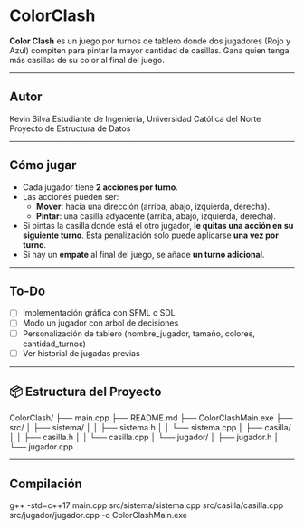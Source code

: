# ColorClash

**Color Clash** es un juego por turnos de tablero donde dos jugadores (Rojo y Azul) compiten para pintar la mayor cantidad de casillas. Gana quien tenga más casillas de su color al final del juego. 

---

## Autor

Kevin Silva
Estudiante de Ingeniería, Universidad Católica del Norte
Proyecto de Estructura de Datos

---

## Cómo jugar

- Cada jugador tiene **2 acciones por turno**.
- Las acciones pueden ser:
  - **Mover**: hacia una dirección (arriba, abajo, izquierda, derecha).
  - **Pintar**: una casilla adyacente (arriba, abajo, izquierda, derecha).
- Si pintas la casilla donde está el otro jugador, **le quitas una acción en su siguiente turno**.  Esta penalización solo puede aplicarse **una vez por turno**.
- Si hay un **empate** al final del juego, se añade **un turno adicional**.

---

## To-Do

- [ ] Implementación gráfica con SFML o SDL
- [ ] Modo un jugador con arbol de decisiones
- [ ] Personalización de tablero (nombre_jugador, tamaño, colores, cantidad_turnos)
- [ ] Ver historial de jugadas previas

---

## 📦 Estructura del Proyecto

ColorClash/
├── main.cpp
├── README.md
├── ColorClashMain.exe
├── src/
│   ├── sistema/
│   │   ├── sistema.h
│   │   └── sistema.cpp
│   ├── casilla/
│   │   ├── casilla.h
│   │   └── casilla.cpp
│   └── jugador/
│       ├── jugador.h
│       └── jugador.cpp

---

## Compilación

g++ -std=c++17 main.cpp src/sistema/sistema.cpp src/casilla/casilla.cpp src/jugador/jugador.cpp -o ColorClashMain.exe